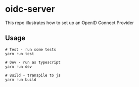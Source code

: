 # oidc-server
This repo illustrates how to set up an OpenID Connect Provider

## Usage
```
# Test - run some tests
yarn run test

# Dev - run as typescript
yarn run dev

# Build - transpile to js
yarn run build
```
